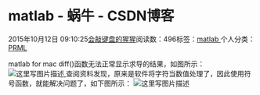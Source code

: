 
# matlab - 蜗牛 - CSDN博客


2015年10月12日 09:10:25[会敲键盘的猩猩](https://me.csdn.net/u010182633)阅读数：496标签：[matlab																](https://so.csdn.net/so/search/s.do?q=matlab&t=blog)个人分类：[PRML																](https://blog.csdn.net/u010182633/article/category/3186993)



matlab for mac
diff()函数无法正常显示求导的结果，如图所示：
![这里写图片描述](https://img-blog.csdn.net/20150915090239865)[  ](https://img-blog.csdn.net/20150915090239865)
查阅资料发现，原来是软件将字符当数值处理了，因此使用符号函数，就能解决问题了，如下图所示：
![这里写图片描述](https://img-blog.csdn.net/20150915090516705)[ ](https://img-blog.csdn.net/20150915090516705)

[
](https://img-blog.csdn.net/20150915090239865)
